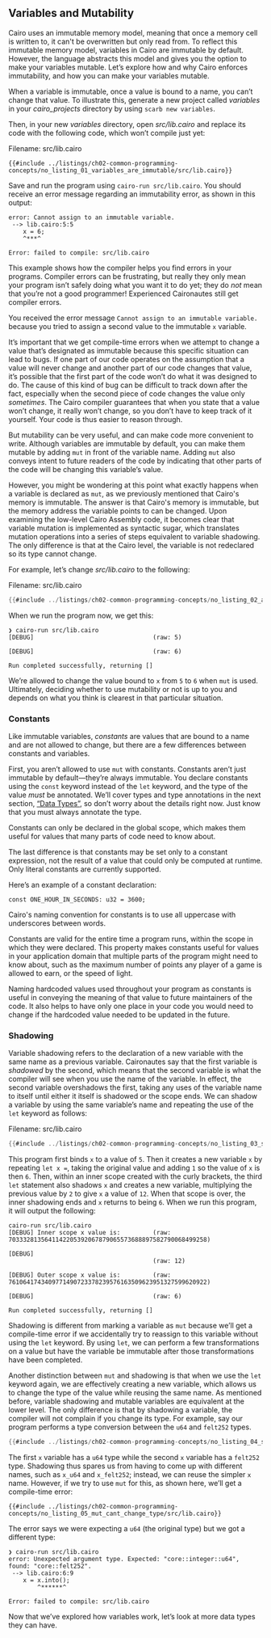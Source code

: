 ## Variables and Mutability

Cairo uses an immutable memory model, meaning that once a memory cell is written to,
it can't be overwritten but only read from. To reflect this immutable memory model,
variables in Cairo are immutable by default.
However, the language abstracts this model and gives you the option to make your
variables mutable. Let’s explore how and why Cairo enforces immutability, and how
you can make your variables mutable.

When a variable is immutable, once a value is bound to a name, you can’t change
that value. To illustrate this, generate a new project called _variables_ in
your _cairo_projects_ directory by using `scarb new variables`.

Then, in your new _variables_ directory, open _src/lib.cairo_ and replace its
code with the following code, which won’t compile just yet:

<span class="filename">Filename: src/lib.cairo</span>

```rust,does_not_compile
{{#include ../listings/ch02-common-programming-concepts/no_listing_01_variables_are_immutable/src/lib.cairo}}

```

Save and run the program using `cairo-run src/lib.cairo`. You should receive an error message
regarding an immutability error, as shown in this output:

```console
error: Cannot assign to an immutable variable.
 --> lib.cairo:5:5
    x = 6;
    ^***^

Error: failed to compile: src/lib.cairo
```

This example shows how the compiler helps you find errors in your programs.
Compiler errors can be frustrating, but really they only mean your program
isn’t safely doing what you want it to do yet; they do _not_ mean that you’re
not a good programmer! Experienced Caironautes still get compiler errors.

You received the error message `Cannot assign to an immutable variable.`
because you tried to assign a second value to the immutable `x` variable.

It’s important that we get compile-time errors when we attempt to change a
value that’s designated as immutable because this specific situation can lead to
bugs. If one part of our code operates on the assumption that a value will
never change and another part of our code changes that value, it’s possible
that the first part of the code won’t do what it was designed to do. The cause
of this kind of bug can be difficult to track down after the fact, especially
when the second piece of code changes the value only _sometimes_. The Cairo
compiler guarantees that when you state that a value won’t change, it really
won’t change, so you don’t have to keep track of it yourself. Your code is thus
easier to reason through.

But mutability can be very useful, and can make code more convenient to write.
Although variables are immutable by default, you can make them mutable by
adding `mut` in front of the variable name. Adding `mut` also conveys
intent to future readers of the code by indicating that other parts of the code
will be changing this variable’s value.

However, you might be wondering at this point what exactly happens when a variable
is declared as `mut`, as we previously mentioned that Cairo's memory is immutable.
The answer is that Cairo's memory is immutable, but the memory address the variable points
to can be changed. Upon examining the low-level Cairo Assembly code, it becomes clear that
variable mutation is implemented as syntactic sugar, which translates mutation operations
into a series of steps equivalent to variable shadowing. The only difference is that at the Cairo
level, the variable is not redeclared so its type cannot change.

For example, let’s change _src/lib.cairo_ to the following:

<span class="filename">Filename: src/lib.cairo</span>

```rust
{{#include ../listings/ch02-common-programming-concepts/no_listing_02_adding_mut/src/lib.cairo}}
```

When we run the program now, we get this:

```console
❯ cairo-run src/lib.cairo
[DEBUG]	                              	(raw: 5)

[DEBUG]	                              	(raw: 6)

Run completed successfully, returning []
```

We’re allowed to change the value bound to `x` from `5` to `6` when `mut` is
used. Ultimately, deciding whether to use mutability or not is up to you and
depends on what you think is clearest in that particular situation.

### Constants

Like immutable variables, _constants_ are values that are bound to a name and
are not allowed to change, but there are a few differences between constants
and variables.

First, you aren’t allowed to use `mut` with constants. Constants aren’t just
immutable by default—they’re always immutable. You declare constants using the
`const` keyword instead of the `let` keyword, and the type of the value _must_
be annotated. We’ll cover types and type annotations in the next section,
[“Data Types”][data-types], so don’t worry about the details
right now. Just know that you must always annotate the type.

Constants can only be declared in the global scope, which makes
them useful for values that many parts of code need to know about.

The last difference is that constants may be set only to a constant expression,
not the result of a value that could only be computed at runtime. Only literal constants
are currently supported.

Here’s an example of a constant declaration:

```rust, noplayground
const ONE_HOUR_IN_SECONDS: u32 = 3600;
```

Cairo's naming convention for constants is to use all uppercase with
underscores between words.

Constants are valid for the entire time a program runs, within the scope in
which they were declared. This property makes constants useful for values in
your application domain that multiple parts of the program might need to know
about, such as the maximum number of points any player of a game is allowed to
earn, or the speed of light.

Naming hardcoded values used throughout your program as constants is useful in
conveying the meaning of that value to future maintainers of the code. It also
helps to have only one place in your code you would need to change if the
hardcoded value needed to be updated in the future.

### Shadowing

Variable shadowing refers to the declaration of a
new variable with the same name as a previous variable. Caironautes say that the
first variable is _shadowed_ by the second, which means that the second
variable is what the compiler will see when you use the name of the variable.
In effect, the second variable overshadows the first, taking any uses of the
variable name to itself until either it itself is shadowed or the scope ends.
We can shadow a variable by using the same variable’s name and repeating the
use of the `let` keyword as follows:

<span class="filename">Filename: src/lib.cairo</span>

```rust
{{#include ../listings/ch02-common-programming-concepts/no_listing_03_shadowing/src/lib.cairo}}
```

This program first binds `x` to a value of `5`. Then it creates a new variable
`x` by repeating `let x =`, taking the original value and adding `1` so the
value of `x` is then `6`. Then, within an inner scope created with the curly
brackets, the third `let` statement also shadows `x` and creates a new
variable, multiplying the previous value by `2` to give `x` a value of `12`.
When that scope is over, the inner shadowing ends and `x` returns to being `6`.
When we run this program, it will output the following:

```console
cairo-run src/lib.cairo
[DEBUG]	Inner scope x value is:        	(raw: 7033328135641142205392067879065573688897582790068499258)

[DEBUG]
                                      	(raw: 12)

[DEBUG]	Outer scope x value is:        	(raw: 7610641743409771490723378239576163509623951327599620922)

[DEBUG]	                              	(raw: 6)

Run completed successfully, returning []
```

Shadowing is different from marking a variable as `mut` because we’ll get a
compile-time error if we accidentally try to reassign to this variable without
using the `let` keyword. By using `let`, we can perform a few transformations
on a value but have the variable be immutable after those transformations have
been completed.

Another distinction between `mut` and shadowing is that when we use the `let` keyword again,
we are effectively creating a new variable, which allows us to change the type of the
value while reusing the same name. As mentioned before, variable shadowing and mutable variables
are equivalent at the lower level.
The only difference is that by shadowing a variable, the compiler will not complain
if you change its type. For example, say our program performs a type conversion between the
`u64` and `felt252` types.

```rust
{{#include ../listings/ch02-common-programming-concepts/no_listing_04_shadowing_different_type/src/lib.cairo}}
```

The first `x` variable has a `u64` type while the second `x` variable has a `felt252` type.
Shadowing thus spares us from having to come up with different names, such as `x_u64`
and `x_felt252`; instead, we can reuse the simpler `x` name. However, if we try to use
`mut` for this, as shown here, we’ll get a compile-time error:

```rust,does_not_compile
{{#include ../listings/ch02-common-programming-concepts/no_listing_05_mut_cant_change_type/src/lib.cairo}}
```

The error says we were expecting a `u64` (the original type) but we got a different type:

```console
❯ cairo-run src/lib.cairo
error: Unexpected argument type. Expected: "core::integer::u64", found: "core::felt252".
 --> lib.cairo:6:9
    x = x.into();
        ^******^

Error: failed to compile: src/lib.cairo
```

Now that we’ve explored how variables work, let’s look at more data types they
can have.

[data-types]: ch02-02-data-types.md
